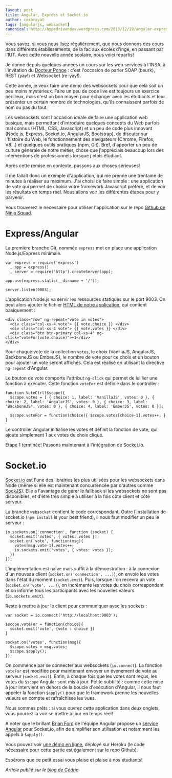 ```yaml
---
layout: post
title: Angular, Express et Socket.io
author: cexbrayat
tags: [angularjs, websocket]
canonical: http://hypedrivendev.wordpress.com/2013/12/19/angular-express-socketio
---
```


Vous savez, si [vous nous lisez](http://blog.ninja-squad.com/2013/09/11/rentree-des-ninjas/) régulièrement, que nous donnons des cours dans différents établissements, de la fac aux écoles d'ingé, en passant par l'IUT. Avec cette nouvelle année scolaire, nous voici repartis!

Je donne depuis quelques années un cours sur les web services à l'INSA, à l'invitation du [Docteur Ponge](https://twitter.com/jponge) : c'est l'occasion de parler SOAP (beurk), REST (yay!) et Websocket (re-yay!).

Cette année, je veux faire une démo des websockets pour que cela soit un peu moins mystérieux. Faire un peu de code live est toujours un exercice périlleux, mais c'est un bon moyen pour échanger avec les étudiants et leur présenter un certain nombre de technologies, qu'ils connaissent parfois de nom ou pas du tout.

Les websockets sont l'occasion idéale de faire une application web basique, mais permettant d'introduire quelques concepts du Web parfois mal connus (HTML, CSS, Javascript) et un peu de code plus innovant (Node.js, Express, Socket.io, AngularJS, Bootstrap), de discuter sur l'histoire du Web, le fonctionnement des navigateurs (Chrome, Firefox, V8...) et quelques outils pratiques (npm, Git). Bref, d'apporter un peu de culture générale de notre métier, chose que j'appréciais beaucoup lors des interventions de professionnels lorsque j'étais étudiant.

Après cette remise en contexte, passons aux choses sérieuses!

Il me fallait donc un exemple d'application, qui me prenne une trentaine de minutes à réaliser au maximum. J'ai choisi de faire simple : une application de vote qui permet de choisir votre framework Javascript préféré, et de voir les résultats en temps réel. Nous allons voir les différentes étapes pour y parvenir.

Vous trouverez le nécessaire pour utiliser l'application sur le repo [Github de Ninja Squad](https://github.com/Ninja-Squad/angular-express-socketio).

<h1>Express/Angular</h1>

La première branche Git, nommée `express` met en place une application Node.js/Express minimale.

    var express = require('express')
      , app = express()
      , server = require('http').createServer(app);

    app.use(express.static(__dirname + '/'));

    server.listen(9003);

L'application Node.js va servir les ressources statiques sur le port 9003. On peut alors ajouter le fichier [HTML de notre application](https://github.com/Ninja-Squad/angular-express-socketio/blob/express/vote.html), qui contient basiquement :

    <div class="row" ng-repeat="vote in votes">
      <div class="col-xs-4 vote"> {{ vote.choice }} </div>
      <div class="col-xs-4 vote"> {{ vote.votes }} </div>
      <div class="btn btn-primary col-xs-4" ng-click="voteFor(vote.choice)">+1</div>
    </div>

Pour chaque vote de la collection `votes`, le choix (VanillaJS, AngularJS, BackboneJS ou EmberJS), le nombre de vote pour ce choix et un bouton pour ajouter un vote seront affichés. Cela est réalisé en utilisant la directive `ng-repeat` d'Angular.

Le bouton de vote comporte l'attribut `ng-click` qui permet de lui lier une fonction à exécuter. Cette fonction `voteFor` est définie dans le controller :

	function VoteCtrl($scope){
      $scope.votes = [ { choice: 1, label: 'VanillaJS', votes: 0 }, { choice: 2, label: 'AngularJS', votes: 0 }, { choice: 3, label: 'BackboneJS', votes: 0 }, { choice: 4, label: 'EmberJS', votes: 0 }];

      $scope.voteFor = function(choice){ $scope.votes[choice-1].votes++; }
    }

Le controller Angular initialise les votes et définit la fonction de vote, qui ajoute simplement 1 aux votes du choix cliqué.

Etape 1 terminée! Passons maintenant à l'intégration de Socket.io.

<h1>Socket.io</h1>

[Socket.io](http://socket.io) est l'une des librairies les plus utilisées pour les websockets dans Node (même si elle est maintenant concurrencée par d'autres comme [SockJS](https://github.com/sockjs)). Elle a l'avantage de gérer le fallback si les websockets ne sont pas disponibles, et d'être très simple à utiliser à la fois côté client et côté serveur.

La branche `websocket` contient le code correspondant. Outre l'installation de socket.io (`npm install` is your best friend), il nous faut modifier un peu le serveur :

    io.sockets.on('connection', function (socket) {
      socket.emit('votes', { votes: votes });
      socket.on('vote', function(msg){
      	votes[msg.vote-1].votes++;
      	io.sockets.emit('votes', { votes: votes });
      })
    });

L'implémentation est naïve mais suffit à la démonstration : à la connexion d'un nouveau client (`socket.on('connection', ...)`), on envoie les votes dans l'état du moment (`socket.emit`). Puis, lorsque l'on recevra un vote (`socket.on('vote', ...)`), on incrémente les votes du choix correspondant et on informe tous les participants avec les nouvelles valeurs (`io.sockets.emit`).

Reste à mettre à jour le client pour communiquer avec les sockets :

    var socket = io.connect('http://localhost:9003');

    $scope.voteFor = function(choice){
      socket.emit('vote', {vote : choice })
    }

    socket.on('votes', function(msg){
      $scope.votes = msg.votes;
      $scope.$apply();
    });

On commence par se connecter aux websockets (`io.connect`). La fonction `voteFor` est modifiée pour maintenant envoyer un évenement de vote au serveur (`socket.emit`). Enfin, à chaque fois que les votes sont reçus, les votes du `$scope` Angular sont mis à jour. Petite subtilité : comme cette mise à jour intervient en dehors de la boucle d'exécution d'Angular, il nous faut appeler la fonction `$apply()` pour que le framework prenne les nouvelles valeurs en compte et rafraîchisse les vues.

Nous sommes prêts : si vous ouvrez cette application dans deux onglets, vous pourrez la voir se mettre à jour en temps réel!

A noter que le brillant [Brian Ford](https://twitter.com/briantford) de l'équipe Angular propose un [service Angular](https://github.com/btford/angular-socket-io) pour Socket.io, afin de simplifier son utilisation et notamment les appels à `$apply()`.

Vous pouvez voir [une démo en ligne](http://angular-express-socketio.herokuapp.com/vote.html), déployé sur Heroku (le code nécessaire pour cette partie est également sur le repo Github).

Espérons que ce petit essai vous plaise et plaise à nos étudiants!

_Article publié sur le [blog de Cédric](http://hypedrivendev.wordpress.com/2013/12/19/angular-express-socketio "Article original sur le blog de Cédric Exbrayat")_
